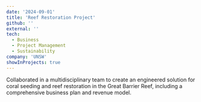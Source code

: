 ```yaml
---
date: '2024-09-01'
title: 'Reef Restoration Project'
github: ''
external: ''
tech:
  - Business
  - Project Management
  - Sustainability
company: 'UNSW'
showInProjects: true
---
```


Collaborated in a multidisciplinary team to create an engineered solution for coral seeding and reef restoration in the Great Barrier Reef, including a comprehensive business plan and revenue model.
